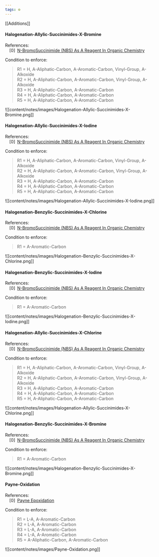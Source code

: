 ```yaml
---
tags: ⚙️
---
```

[[Additions]]

#### Halogenation-Allylic-Succinimides-X-Bromine

References:   
 [0] [N-BromoSuccinimide (NBS) As A Reagent In Organic Chemistry](https://www.masterorganicchemistry.com/2011/06/10/reagent-friday-nbs-n-bromo-succinimide/)  
 


 
  Condition to enforce: 
> R1 = H, A-Aliphatic-Carbon, A-Aromatic-Carbon, Vinyl-Group, A-Alkoxide  
> R2 = H, A-Aliphatic-Carbon, A-Aromatic-Carbon, Vinyl-Group, A-Alkoxide  
> R3 = H, A-Aliphatic-Carbon, A-Aromatic-Carbon  
> R4 = H, A-Aliphatic-Carbon, A-Aromatic-Carbon  
> R5 = H, A-Aliphatic-Carbon, A-Aromatic-Carbon  
> 




![[content/notes/images/Halogenation-Allylic-Succinimides-X-Bromine.png]]

#### Halogenation-Allylic-Succinimides-X-Iodine

References:   
 [0] [N-BromoSuccinimide (NBS) As A Reagent In Organic Chemistry](https://www.masterorganicchemistry.com/2011/06/10/reagent-friday-nbs-n-bromo-succinimide/)  
 


 
  Condition to enforce: 
> R1 = H, A-Aliphatic-Carbon, A-Aromatic-Carbon, Vinyl-Group, A-Alkoxide  
> R2 = H, A-Aliphatic-Carbon, A-Aromatic-Carbon, Vinyl-Group, A-Alkoxide  
> R3 = H, A-Aliphatic-Carbon, A-Aromatic-Carbon  
> R4 = H, A-Aliphatic-Carbon, A-Aromatic-Carbon  
> R5 = H, A-Aliphatic-Carbon, A-Aromatic-Carbon  
> 




![[content/notes/images/Halogenation-Allylic-Succinimides-X-Iodine.png]]

#### Halogenation-Benzylic-Succinimides-X-Chlorine

References:   
 [0] [N-BromoSuccinimide (NBS) As A Reagent In Organic Chemistry](https://www.masterorganicchemistry.com/2011/06/10/reagent-friday-nbs-n-bromo-succinimide/)  
 


 
  Condition to enforce: 
> R1 = A-Aromatic-Carbon  
> 




![[content/notes/images/Halogenation-Benzylic-Succinimides-X-Chlorine.png]]

#### Halogenation-Benzylic-Succinimides-X-Iodine

References:   
 [0] [N-BromoSuccinimide (NBS) As A Reagent In Organic Chemistry](https://www.masterorganicchemistry.com/2011/06/10/reagent-friday-nbs-n-bromo-succinimide/)  
 


 
  Condition to enforce: 
> R1 = A-Aromatic-Carbon  
> 




![[content/notes/images/Halogenation-Benzylic-Succinimides-X-Iodine.png]]

#### Halogenation-Allylic-Succinimides-X-Chlorine

References:   
 [0] [N-BromoSuccinimide (NBS) As A Reagent In Organic Chemistry](https://www.masterorganicchemistry.com/2011/06/10/reagent-friday-nbs-n-bromo-succinimide/)  
 


 
  Condition to enforce: 
> R1 = H, A-Aliphatic-Carbon, A-Aromatic-Carbon, Vinyl-Group, A-Alkoxide  
> R2 = H, A-Aliphatic-Carbon, A-Aromatic-Carbon, Vinyl-Group, A-Alkoxide  
> R3 = H, A-Aliphatic-Carbon, A-Aromatic-Carbon  
> R4 = H, A-Aliphatic-Carbon, A-Aromatic-Carbon  
> R5 = H, A-Aliphatic-Carbon, A-Aromatic-Carbon  
> 




![[content/notes/images/Halogenation-Allylic-Succinimides-X-Chlorine.png]]

#### Halogenation-Benzylic-Succinimides-X-Bromine

References:   
 [0] [N-BromoSuccinimide (NBS) As A Reagent In Organic Chemistry](https://www.masterorganicchemistry.com/2011/06/10/reagent-friday-nbs-n-bromo-succinimide/)  
 


 
  Condition to enforce: 
> R1 = A-Aromatic-Carbon  
> 




![[content/notes/images/Halogenation-Benzylic-Succinimides-X-Bromine.png]]

#### Payne-Oxidation

References:   
 [0] [Payne Epoxidation](https://synarchive.com/named-reactions/payne-epoxidation)  
 


 
  Condition to enforce: 
> R1 = L-A, A-Aromatic-Carbon  
> R2 = L-A, A-Aromatic-Carbon  
> R3 = L-A, A-Aromatic-Carbon  
> R4 = L-A, A-Aromatic-Carbon  
> R5 = A-Aliphatic-Carbon, A-Aromatic-Carbon  
> 




![[content/notes/images/Payne-Oxidation.png]]

